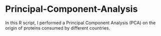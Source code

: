 # Principal-Component-Analysis

In this R script, I performed a Principal Component Analysis (PCA) on the origin of proteins consumed by different countries.
